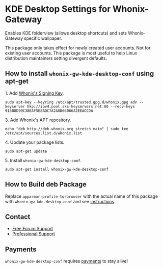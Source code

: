 # KDE Desktop Settings for Whonix-Gateway #

Enables KDE folderview (allows desktop shortcuts) and sets Whonix-Gateway
specific wallpaper.

This package only takes effect for newly created user accounts. Not for
existing user accounts. This package is most useful to help Linux distribution
maintainers setting divergent defaults.
## How to install `whonix-gw-kde-desktop-conf` using apt-get ##

1\. Add [Whonix's Signing Key](https://www.whonix.org/wiki/Whonix_Signing_Key).

```
sudo apt-key --keyring /etc/apt/trusted.gpg.d/whonix.gpg adv --keyserver hkp://ipv4.pool.sks-keyservers.net:80 --recv-keys 916B8D99C38EAF5E8ADC7A2A8D66066A2EEACCDA
```

3\. Add Whonix's APT repository.

```
echo "deb http://deb.whonix.org stretch main" | sudo tee /etc/apt/sources.list.d/whonix.list
```

4\. Update your package lists.

```
sudo apt-get update
```

5\. Install `whonix-gw-kde-desktop-conf`.

```
sudo apt-get install whonix-gw-kde-desktop-conf
```

## How to Build deb Package ##

Replace `apparmor-profile-torbrowser` with the actual name of this package with `whonix-gw-kde-desktop-conf` and see [instructions](https://www.whonix.org/wiki/Dev/Build_Documentation/apparmor-profile-torbrowser).

## Contact ##

* [Free Forum Support](https://forums.whonix.org)
* [Professional Support](https://www.whonix.org/wiki/Professional_Support)

## Payments ##

`whonix-gw-kde-desktop-conf` requires [payments](https://www.whonix.org/wiki/Payments) to stay alive!
